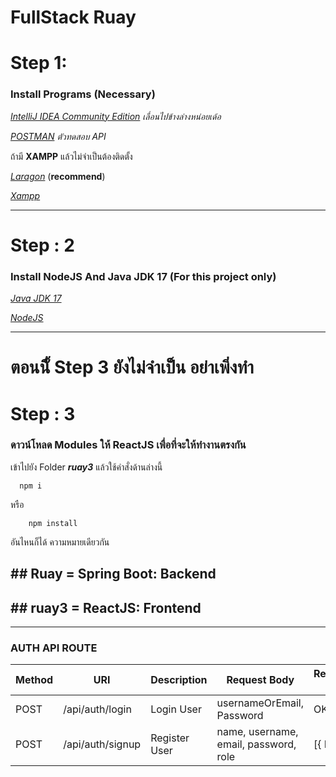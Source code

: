 # FullStack Ruay

<div>
  <h1>Step 1: </h1>
  <h3>Install Programs (Necessary)</h3>

  *[IntelliJ IDEA Community Edition](https://www.jetbrains.com/idea/download/?section=windows)*  *เลื่อนไปข้างล่างหน่อยเด้อ*

  *[POSTMAN](https://www.postman.com/downloads/)* *ตัวทดสอบ API*

  ถ้ามี <strong>XAMPP</strong> แล้วไม่จำเป็นต้องติดตั้ง

  *[Laragon](https://laragon.org/download/)*  (**recommend**)
  
  *[Xampp](https://www.apachefriends.org/download.html)*
  
</div>

<hr/>

<div>
  <h1>Step : 2</h1>
  <h3>Install NodeJS And Java JDK 17 (For this project only)</h3>

  *[Java JDK 17](https://www.oracle.com/java/technologies/javase/jdk17-archive-downloads.html)*
  
  *[NodeJS](https://nodejs.org/en)*
</div>

<hr/>

<h1>ตอนนีั้ Step 3 ยังไม่จำเป็น <strong>อย่าเพิ่งทำ</strong> </h1>
<div>
  <h1>Step : 3</h1>
  <h3>ดาวน์โหลด Modules ให้ ReactJS เพื่อที่จะให้ทำงานตรงกัน</h3>
<p>เข้าไปยัง Folder <strong><i>ruay3</i></strong> แล้วใช้คำสั่งด้านล่างนี้</p>

  ```nodejs
    npm i
  ```
หรือ
```nodejs
    npm install
  ```
  <p>อันไหนก็ได้ ความหมายเดียวกัน</p>
  
</div>

<div>
  <h2>## Ruay = Spring Boot: Backend</h2>
  <h2>## ruay3 = ReactJS: Frontend</h2>
</div>
<hr />

<h3>AUTH API ROUTE</h3>

| Method | URI              | Description   | Request Body                          | Response Body |
|--------|------------------|---------------|---------------------------------------|---------------|
| POST   | /api/auth/login  | Login  User   | usernameOrEmail, Password                      | OK            |
| POST   | /api/auth/signup | Register User | name, username, email, password, role | [{ Data }]     |

